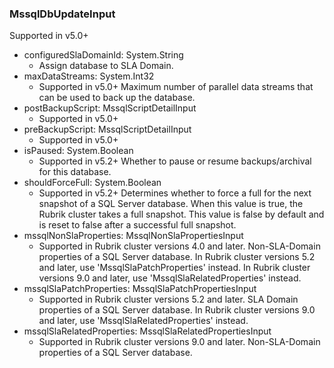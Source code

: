 ### MssqlDbUpdateInput
Supported in v5.0+

- configuredSlaDomainId: System.String
  - Assign database to SLA Domain.
- maxDataStreams: System.Int32
  - Supported in v5.0+
      Maximum number of parallel data streams that can be used to back up the database.
- postBackupScript: MssqlScriptDetailInput
  - Supported in v5.0+
- preBackupScript: MssqlScriptDetailInput
  - Supported in v5.0+
- isPaused: System.Boolean
  - Supported in v5.2+
      Whether to pause or resume backups/archival for this database.
- shouldForceFull: System.Boolean
  - Supported in v5.2+
      Determines whether to force a full for the next snapshot of a SQL Server database. When this value is true, the Rubrik cluster takes a full snapshot. This value is false by default and is reset to false after a successful full snapshot.
- mssqlNonSlaProperties: MssqlNonSlaPropertiesInput
  - Supported in Rubrik cluster versions 4.0 and later. Non-SLA-Domain properties of a SQL Server database.
      In Rubrik cluster versions 5.2 and later, use 'MssqlSlaPatchProperties' instead.
      In Rubrik cluster versions 9.0 and later, use 'MssqlSlaRelatedProperties' instead.
- mssqlSlaPatchProperties: MssqlSlaPatchPropertiesInput
  - Supported in Rubrik cluster versions 5.2 and later. SLA Domain properties of a SQL Server database. In Rubrik cluster versions 9.0 and later, use 'MssqlSlaRelatedProperties' instead.
- mssqlSlaRelatedProperties: MssqlSlaRelatedPropertiesInput
  - Supported in Rubrik cluster versions 9.0 and later. Non-SLA-Domain properties of a SQL Server database.
